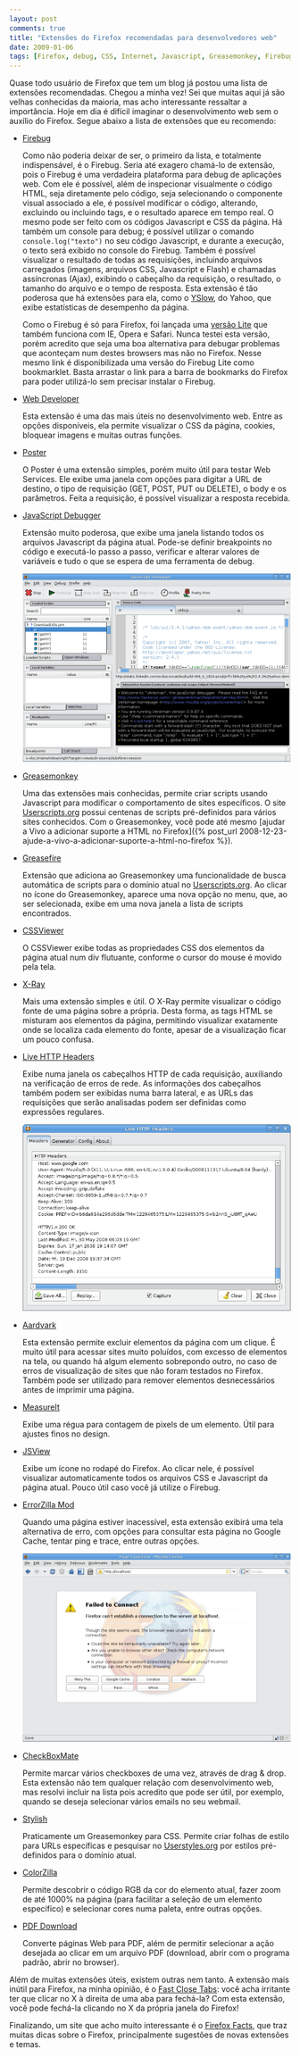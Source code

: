 ```yaml
---
layout: post
comments: true
title: "Extensões do Firefox recomendadas para desenvolvedores web"
date: 2009-01-06
tags: [Firefox, debug, CSS, Internet, Javascript, Greasemonkey, Firebug]
---
```

Quase todo usuário de Firefox que tem um blog já postou uma lista de extensões recomendadas. Chegou a minha vez! Sei que muitas aqui já são velhas conhecidas da maioria, mas acho interessante ressaltar a importância. Hoje em dia é difícil imaginar o desenvolvimento web sem o auxílio do Firefox. Segue abaixo a lista de extensões que eu recomendo:

- [Firebug](https://addons.mozilla.org/en-US/firefox/addon/1843)

    Como não poderia deixar de ser, o primeiro da lista, e totalmente indispensável, é o Firebug. Seria até exagero chamá-lo de extensão, pois o Firebug é uma verdadeira plataforma para debug de aplicações web. Com ele é possível, além de inspecionar visualmente o código HTML, seja diretamente pelo código, seja selecionando o componente visual associado a ele, é possível modificar o código, alterando, excluindo ou incluindo tags, e o resultado aparece em tempo real. O mesmo pode ser feito com os códigos Javascript e CSS da página. Há também um console para debug; é possível utilizar o comando `console.log("texto")` no seu código Javascript, e durante a execução, o texto será exibido no console do Firebug. Também é possível visualizar o resultado de todas as requisições, incluindo arquivos carregados (imagens, arquivos CSS, Javascript e Flash) e chamadas assíncronas (Ajax), exibindo o cabeçalho da requisição, o resultado, o tamanho do arquivo e o tempo de resposta. Esta extensão é tão poderosa que há extensões para ela, como o [YSlow](https://addons.mozilla.org/en-US/firefox/addon/5369), do Yahoo, que exibe estatísticas de desempenho da página.

    Como o Firebug é só para Firefox, foi lançada uma [versão Lite](http://getfirebug.com/lite.html) que também funciona com IE, Opera e Safari. Nunca testei esta versão, porém acredito que seja uma boa alternativa para debugar problemas que aconteçam num destes browsers mas não no Firefox. Nesse mesmo link é disponibilizada uma versão do Firebug Lite como bookmarklet. Basta arrastar o link para a barra de bookmarks do Firefox para poder utilizá-lo sem precisar instalar o Firebug.

- [Web Developer](https://addons.mozilla.org/en-US/firefox/addon/60)

    Esta extensão é uma das mais úteis no desenvolvimento web. Entre as opções disponíveis, ela permite visualizar o CSS da página, cookies, bloquear imagens e muitas outras funções.

- [Poster](https://addons.mozilla.org/en-US/firefox/addon/2691)

    O Poster é uma extensão simples, porém muito útil para testar Web Services. Ele exibe uma janela com opções para digitar a URL de destino, o tipo de requisição (GET, POST, PUT ou DELETE), o body e os parâmetros. Feita a requisição, é possível visualizar a resposta recebida.

- [JavaScript Debugger](https://addons.mozilla.org/en-US/firefox/addon/216)

    Extensão muito poderosa, que exibe uma janela listando todos os arquivos Javascript da página atual. Pode-se definir breakpoints no código e executá-lo passo a passo, verificar e alterar valores de variáveis e tudo o que se espera de uma ferramenta de debug.

    <a href="/images/firefox-javascript_debugger.png" class="post-image-link">![Javascript Debugger](/images/firefox-javascript_debugger.png)</a>

- [Greasemonkey](https://addons.mozilla.org/en-US/firefox/addon/748)

    Uma das extensões mais conhecidas, permite criar scripts usando Javascript para modificar o comportamento de sites específicos. O site [Userscripts.org](http://userscripts.org/) possui centenas de scripts pré-definidos para vários sites conhecidos. Com o Greasemonkey, você pode até mesmo [ajudar a Vivo a adicionar suporte a HTML no Firefox]({% post_url 2008-12-23-ajude-a-vivo-a-adicionar-suporte-a-html-no-firefox %}).

- [Greasefire](https://addons.mozilla.org/en-US/firefox/addon/8352)

    Extensão que adiciona ao Greasemonkey uma funcionalidade de busca automática de scripts para o domínio atual no [Userscripts.org](http://userscripts.org/). Ao clicar no ícone do Greasemonkey, aparece uma nova opção no menu, que, ao ser selecionada, exibe em uma nova janela a lista de scripts encontrados.

- [CSSViewer](https://addons.mozilla.org/en-US/firefox/addon/2104)

    O CSSViewer exibe todas as propriedades CSS dos elementos da página atual num div flutuante, conforme o cursor do mouse é movido pela tela.

- [X-Ray](https://addons.mozilla.org/en-US/firefox/addon/1802)

    Mais uma extensão simples e útil. O X-Ray permite visualizar o código fonte de uma página sobre a própria. Desta forma, as tags HTML se misturam aos elementos da página, permitindo visualizar exatamente onde se localiza cada elemento do fonte, apesar de a visualização ficar um pouco confusa.

- [Live HTTP Headers](https://addons.mozilla.org/en-US/firefox/addon/3829)

    Exibe numa janela os cabeçalhos HTTP de cada requisição, auxiliando na verificação de erros de rede. As informações dos cabeçalhos também podem ser exibidas numa barra lateral, e as URLs das requisições que serão analisadas podem ser definidas como expressões regulares.

    <a href="/images/firefox-live_http_headers.png" class="post-image-link">![Live HTTP Headers](/images/firefox-live_http_headers.png)</a>

- [Aardvark](https://addons.mozilla.org/en-US/firefox/addon/4111)

    Esta extensão permite excluir elementos da página com um clique. É muito útil para acessar sites muito poluídos, com excesso de elementos na tela, ou quando há algum elemento sobrepondo outro, no caso de erros de visualização de sites que não foram testados no Firefox. Também pode ser utilizado para remover elementos desnecessários antes de imprimir uma página.

- [MeasureIt](https://addons.mozilla.org/en-US/firefox/addon/539)

    Exibe uma régua para contagem de pixels de um elemento. Útil para ajustes finos no design.

- [JSView](https://addons.mozilla.org/en-US/firefox/addon/2076)

    Exibe um ícone no rodapé do Firefox. Ao clicar nele, é possível visualizar automaticamente todos os arquivos CSS e Javascript da página atual. Pouco útil caso você já utilize o Firebug.

- [ErrorZilla Mod](https://addons.mozilla.org/en-US/firefox/addon/3336)

    Quando uma página estiver inacessível, esta extensão exibirá uma tela alternativa de erro, com opções para consultar esta página no Google Cache, tentar ping e trace, entre outras opções.

    <a href="/images/firefox-errorzilla.png" class="post-image-link">![ErrorZilla Mod](/images/firefox-errorzilla.png)</a>

- [CheckBoxMate](http://dragtotab.mozdev.org/checkboxmate/)

    Permite marcar vários checkboxes de uma vez, através de drag &amp; drop. Esta extensão não tem qualquer relação com desenvolvimento web, mas resolvi incluir na lista pois acredito que pode ser útil, por exemplo, quando se deseja selecionar vários emails no seu webmail.

- [Stylish](https://addons.mozilla.org/en-US/firefox/addon/2108)

    Praticamente um Greasemonkey para CSS. Permite criar folhas de estilo para URLs específicas e pesquisar no [Userstyles.org](http://userstyles.org/) por estilos pré-definidos para o domínio atual.

- [ColorZilla](https://addons.mozilla.org/en-US/firefox/addon/271)

    Permite descobrir o código RGB da cor do elemento atual, fazer zoom de até 1000% na página (para facilitar a seleção de um elemento específico) e selecionar cores numa paleta, entre outras opções.

- [PDF Download](https://addons.mozilla.org/en-US/firefox/addon/636)

    Converte páginas Web para PDF, além de permitir selecionar a ação desejada ao clicar em um arquivo PDF (download, abrir com o programa padrão, abrir no browser).

Além de muitas extensões úteis, existem outras nem tanto. A extensão mais inútil para Firefox, na minha opinião, é o [Fast Close Tabs](https://addons.mozilla.org/en-US/firefox/addon/9893): você acha irritante ter que clicar no X à direita de uma aba para fechá-la? Com esta extensão, você pode fechá-la clicando no X da própria janela do Firefox!

Finalizando, um site que acho muito interessante é o [Firefox Facts](http://www.firefoxfacts.com/), que traz muitas dicas sobre o Firefox, principalmente sugestões de novas extensões e temas.
